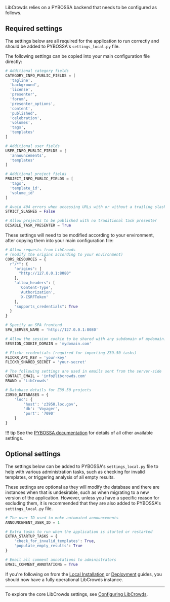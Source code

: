 LibCrowds relies on a PYBOSSA backend that needs to be configured as follows.

## Required settings

The settings below are all required for the application to run correctly and
should be added to PYBOSSA's `settings_local.py` file.

The following settings can be copied into your main configuration file
directly:

```python
# Additional category fields
CATEGORY_INFO_PUBLIC_FIELDS = [
  'tagline',
  'background',
  'license',
  'presenter',
  'forum',
  'presenter_options',
  'content',
  'published',
  'celebration',
  'volumes',
  'tags',
  'templates'
]

# Additional user fields
USER_INFO_PUBLIC_FIELDS = [
  'announcements',
  'templates'
]

# Additional project fields
PROJECT_INFO_PUBLIC_FIELDS = [
  'tags',
  'template_id',
  'volume_id'
]

# Avoid 404 errors when accessing URLs with or without a trailing slash
STRICT_SLASHES = False

# Allow projects to be published with no traditional task presenter
DISABLE_TASK_PRESENTER = True
```

These settings will need to be modified according to your environment, after
copying them into your main configuration file:

```python
# Allow requests from LibCrowds
# (modify the origins according to your environment)
CORS_RESOURCES = {
  r"/*": {
    "origins": [
      "http://127.0.0.1:8080"
    ],
    "allow_headers": [
      'Content-Type',
      'Authorization',
      'X-CSRFToken'
    ],
    "supports_credentials": True
  }
}

# Specify an SPA frontend
SPA_SERVER_NAME = 'http://127.0.0.1:8080'

# Allow the session cookie to be shared with any subdomain of mydomain.com
SESSION_COOKIE_DOMAIN = 'mydomain.com'

# Flickr credentials (required for importing Z39.50 tasks)
FLICKR_API_KEY = 'your-key'
FLICKR_SHARED_SECRET = 'your-secret'

# The following settings are used in emails sent from the server-side
CONTACT_EMAIL = 'info@libcrowds.com'
BRAND = 'LibCrowds'

# Database details for Z39.50 projects
Z3950_DATABASES = {
    'loc': {
        'host': 'z3950.loc.gov',
        'db': 'Voyager',
        'port': '7090'
    }
}
```

!!! tip
    See the [PYBOSSA documentation](http://docs.pybossa.com) for details of all
    other available settings.

## Optional settings

The settings below can be added to PYBOSSA's `settings_local.py` file to help
with various administration tasks, such as checking for invalid templates, or
triggering analysis of all empty results.

These settings are optional as they will modify the database and there are
instances when that is undesirable, such as when migrating to a new version
of the application. However, unless you have a specific reason for excluding
them, it is recommended that they are also added to PYBOSSA's
`settings_local.py` file.

```python
# The user ID used to make automated announcements
ANNOUNCEMENT_USER_ID = 1

# Extra tasks to run when the application is started or restarted
EXTRA_STARTUP_TASKS = {
    'check_for_invalid_templates': True,
    'populate_empty_results': True
}

# Email all comment annotations to administrators
EMAIL_COMMENT_ANNOTATIONS = True
```

If you're following on from the [Local Installation](/setup/introduction.md)
or [Deployment](/setup/deployment.md) guides,
you should now have a fully operational LibCrowds instance.

---

To explore the core LibCrowds settings, see
[Configuring LibCrowds](/setup/configuring-libcrowds.md).
